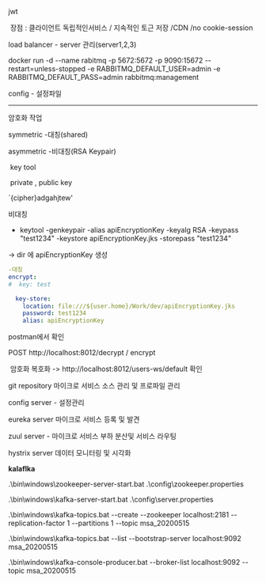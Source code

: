 jwt 

​	장점 :  클라이언트 독립적인서비스 / 지속적인 토근 저장 /CDN /no cookie-session

load balancer - server 관리(server1,2,3)



docker run -d --name rabitmq -p 5672:5672 -p 9090:15672 --restart=unless-stopped -e RABBITMQ_DEFAULT_USER=admin -e RABBITMQ_DEFAULT_PASS=admin rabbitmq:management



config - 설정파일 



---

암호화 작업

symmetric -대칭(shared)

asymmetric -비대칭(RSA Keypair)

​	key tool

​	private , public key

`{cipher}adgahjtew' 



비대칭

- keytool -genkeypair -alias apiEncryptionKey -keyalg RSA -keypass "test1234" -keystore apiEncryptionKey.jks -storepass "test1234"

 -> dir 에 apiEncryptionKey 생성



```yml
-대칭
encrypt:
#  key: test

  key-store:
    location: file:///${user.home}/Work/dev/apiEncryptionKey.jks
    password: test1234
    alias: apiEncryptionKey
```

postman에서 확인 

POST http://localhost:8012/decrypt / encrypt 

​	암호화 복호화  -> http://localhost:8012/users-ws/default 확인 

git repository 마이크로 서비스 소스 관리 및 프로파일 관리 

config server - 설정관리

eureka server 마이크로 서비스 등록 및 발견

zuul server -  마이크로 서비스 부하 분산및 서비스 라우팅

hystrix server  데이터 모니터링 및 시각화



**kalaflka** 

.\bin\windows\zookeeper-server-start.bat .\config\zookeeper.properties

.\bin\windows\kafka-server-start.bat .\config\server.properties

.\bin\windows\kafka-topics.bat --create --zookeeper localhost:2181 --replication-factor 1 --partitions 1 --topic msa_20200515

.\bin\windows\kafka-topics.bat --list --bootstrap-server localhost:9092
msa_20200515



.\bin\windows\kafka-console-producer.bat --broker-list localhost:9092 --topic msa_20200515